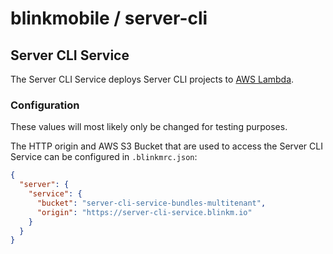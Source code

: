 # blinkmobile / server-cli

## Server CLI Service

The Server CLI Service deploys Server CLI projects to [AWS Lambda](https://aws.amazon.com/lambda/details/).

### Configuration

These values will most likely only be changed for testing purposes.

The HTTP origin and AWS S3 Bucket that are used to access the Server CLI Service can be configured in `.blinkmrc.json`:

```json
{
  "server": {
    "service": {
      "bucket": "server-cli-service-bundles-multitenant",
      "origin": "https://server-cli-service.blinkm.io"
    }
  }
}
```
